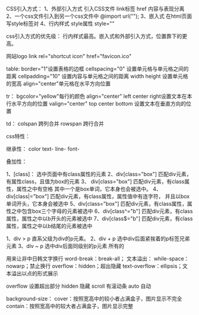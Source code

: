 CSS引入方式：
1、外部引入方式
引入CSS文件 link标签 href
内容与表现分离
2、一个css文件引入到另一个css文件中
@import url("");
3、嵌入式
在html页面写style标签对
4、行内样式
style属性 style=""

css引入方式的优先级：
行内样式最高。嵌入式和外部引入方式，位置靠下的更高。

网站logo
link rel="shortcut icon" href="favicon.ico"

table:
border="1"设置表格的边框
cellspacing="0"
设置单元格与单元格之间的距离
cellpadding="10"
设置内容与单元格之间的距离
width height 设置单元格的宽高
align="center"单元格在水平方向位置

tr：
bgcolor="yellow"每行的颜色
align="center"
left center right设置文本在本行水平方向的位置
valign="center"
top center bottom 设置文本在垂直方向的位置

td：
colspan 跨列合并
rowspan 跨行合并


css特性：

继承性：
color text- line- font-

叠加性：

1、[class]：
选中页面中有class属性的元素
2、div[class="box"]
匹配div元素，有属性class，且值为box的元素
3、	div[class="box"]
匹配div元素，有class属性，属性之中有空格
其中一个是box单词，它本身也会被选中。
4、div[class|="box"]
匹配div元素，有class属性，属性值中有连字符，
并且以box单词开头，它本身会被选中
5、div[class="box"]
匹配div元素，有class属性，属性之中包含box三个字母的元素被选中
6、div[class^="b"]
匹配div元素，有class属性，属性之中以b开头的元素被选中
7、div[class$="b"]
匹配div元素，有class属性，属性之中以b结尾的元素被选中

1、div > p 直系父级为div的p元素。
2、div + p 选中div后面紧挨着的p标签兄弟元素
3、div ~ p 选中div后面同级别的p元素  所有的

用来让非中日韩文字换行
word-break：break-all；
文本溢出：
while-space：nowarp；禁止换行
overflow：hidden；超出隐藏
text-overflow：ellipsis；文本溢出以点的形式展示

overflow 设置超出部分
hidden 隐藏
scroll 有滚动条
auto 自动

background-size：
cover：按照宽高中的较小者占满盒子，图片显示不完全
contain：按照宽高中的较大者占满盒子，图片显示完整
